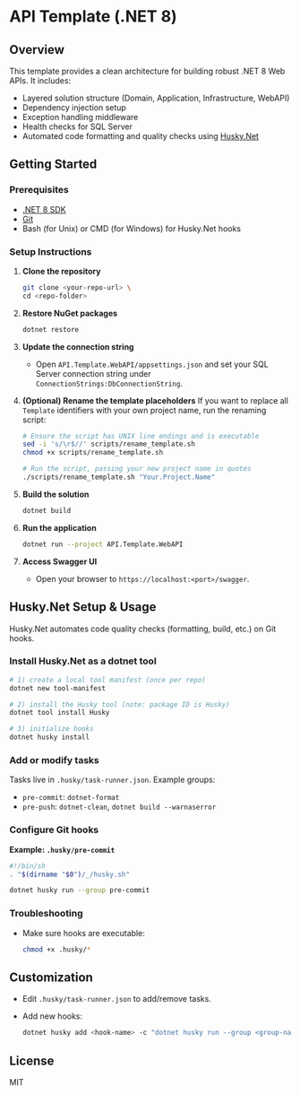 # API Template (.NET 8)

## Overview

This template provides a clean architecture for building robust .NET 8 Web APIs. It includes:

* Layered solution structure (Domain, Application, Infrastructure, WebAPI)
* Dependency injection setup
* Exception handling middleware
* Health checks for SQL Server
* Automated code formatting and quality checks using [Husky.Net](https://github.com/alirezanet/Husky.Net)

## Getting Started

### Prerequisites

* [.NET 8 SDK](https://dotnet.microsoft.com/download/dotnet/8.0)
* [Git](https://git-scm.com/)
* Bash (for Unix) or CMD (for Windows) for Husky.Net hooks

### Setup Instructions

1. **Clone the repository**

   ```bash
   git clone <your-repo-url> \
   cd <repo-folder>
   ```

2. **Restore NuGet packages**

   ```bash
   dotnet restore
   ```

3. **Update the connection string**

   * Open `API.Template.WebAPI/appsettings.json` and set your SQL Server connection string under `ConnectionStrings:DbConnectionString`.

4. **(Optional) Rename the template placeholders**
   If you want to replace all `Template` identifiers with your own project name, run the renaming script:

   ```bash
   # Ensure the script has UNIX line endings and is executable
   sed -i 's/\r$//' scripts/rename_template.sh
   chmod +x scripts/rename_template.sh

   # Run the script, passing your new project name in quotes
   ./scripts/rename_template.sh "Your.Project.Name"
   ```

5. **Build the solution**

   ```bash
   dotnet build
   ```

6. **Run the application**

   ```bash
   dotnet run --project API.Template.WebAPI
   ```

7. **Access Swagger UI**

   * Open your browser to `https://localhost:<port>/swagger`.

## Husky.Net Setup & Usage

Husky.Net automates code quality checks (formatting, build, etc.) on Git hooks.

### Install Husky.Net as a dotnet tool

```bash
# 1) create a local tool manifest (once per repo)
dotnet new tool-manifest

# 2) install the Husky tool (note: package ID is Husky)
dotnet tool install Husky

# 3) initialize hooks
dotnet husky install
```

### Add or modify tasks

Tasks live in `.husky/task-runner.json`. Example groups:

* `pre-commit`: `dotnet-format`
* `pre-push`: `dotnet-clean`, `dotnet build --warnaserror`

### Configure Git hooks

**Example: `.husky/pre-commit`**

```bash
#!/bin/sh
. "$(dirname "$0")/_/husky.sh"

dotnet husky run --group pre-commit
```

### Troubleshooting

* Make sure hooks are executable:

  ```bash
  chmod +x .husky/*
  ```

## Customization

* Edit `.husky/task-runner.json` to add/remove tasks.
* Add new hooks:

  ```bash
  dotnet husky add <hook-name> -c "dotnet husky run --group <group-name>"
  ```

## License

MIT
